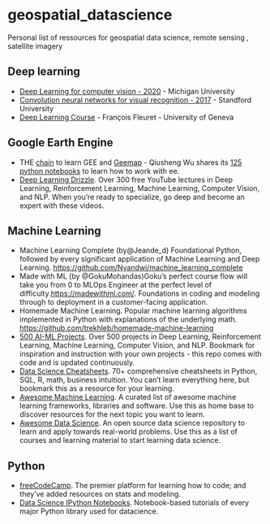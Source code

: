 # geospatial_datascience
Personal list of ressources for geospatial data science, remote sensing , satellite imagery


## Deep learning
- [Deep Learning for computer vision - 2020](https://www.youtube.com/playlist?list=PL5-TkQAfAZFbzxjBHtzdVCWE0Zbhomg7r) - Michigan University
- [Convolution neural networks for visual recognition - 2017](https://www.youtube.com/playlist?list=PL3FW7Lu3i5JvHM8ljYj-zLfQRF3EO8sYv) - Standford University
- [Deep Learning Course](https://fleuret.org/dlc/) - François Fleuret - University of Geneva



## Google Earth Engine

- THE [chain](https://youtube.com/playlist?list=PLAxJ4-o7ZoPfIzzZRHOgPOaUM0J9hhv0N) to learn GEE and [Geemap](https://geemap.org/)  - Qiusheng Wu shares its [125 python notebooks](https://geemap.org/) to learn how to work with ee. 
- [Deep Learning Drizzle](https://github.com/kmario23/deep-learning-drizzle). Over 300 free YouTube lectures in Deep Learning, Reinforcement Learning, Machine Learning, Computer Vision, and NLP. When you’re ready to specialize, go deep and become an expert with these videos. 


## Machine Learning

- Machine Learning Complete (by@Jeande_d) Foundational Python, followed by every significant application of Machine Learning and Deep Learning. https://github.com/Nyandwi/machine_learning_complete
- Made with ML (by @GokuMohandas)Goku’s perfect course flow will take you from 0 to MLOps Engineer at the perfect level of difficulty.https://madewithml.com/. Foundations in coding and modeling through to deployment in a customer-facing application.
- Homemade Machine Learning. Popular machine learning algorithms implemented in Python with explanations of the underlying math. https://github.com/trekhleb/homemade-machine-learning
- [500 AI-ML Projects](https://github.com/ashishpatel26/500-AI-Machine-learning-Deep-learning-Computer-vision-NLP-Projects-with-code ). Over 500 projects in Deep Learning, Reinforcement Learning, Machine Learning, Computer Vision, and NLP. Bookmark for inspiration and instruction with your own projects - this repo comes with code and is updated continuously.
- [Data Science Cheatsheets](https://github.com/FavioVazquez/ds-cheatsheets). 70+ comprehensive cheatsheets in Python, SQL, R, math, business intuition. You can’t learn everything here, but bookmark this as a resource for your learning.
- [Awesome Machine Learning](https://github.com/josephmisiti/awesome-machine-learning). A curated list of awesome machine learning frameworks, libraries and software. Use this as home base to discover resources for the next topic you want to learn.
- [Awesome Data Science](https://github.com/academic/awesome-datascience). An open source data science repository to learn and apply towards real-world problems. Use this as a list of courses and learning material to start learning data science.


## Python

- [freeCodeCamp](https://github.com/freeCodeCamp/freeCodeCamp). The premier platform for learning how to code; and they’ve added resources on stats and modeling.
- [Data Science IPython Notebooks](https://github.com/donnemartin/data-science-ipython-notebooks). Notebook-based tutorials of every major Python library used for datacience.
